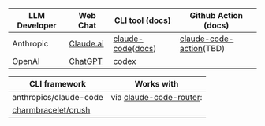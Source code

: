 
|  LLM Developer  | Web Chat | CLI tool (docs) | Github Action (docs) |
| --- | --- | --- | --- |
| Anthropic | [Claude.ai](https://claude.ai) | [claude-code](https://github.com/anthropics/claude-code)([docs](https://docs.claude.com/en/docs/claude-code/overview)) | [claude-code-action](https://github.com/anthropics/claude-code-action)(TBD) |
| OpenAI | [ChatGPT](https://chatgpt.com) | [codex](https://github.com/openai/codex)

| CLI framework | Works with |
| --- | --- |
| anthropics/claude-code | via [claude-code-router](https://github.com/musistudio/claude-code-router):<br> |
| [charmbracelet/crush](https://github.com/charmbracelet/crush) | 